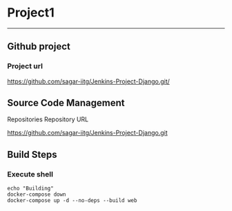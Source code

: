 

# Project1
-----------------------


## Github project
### Project url
https://github.com/sagar-iitg/Jenkins-Project-Django.git/

## Source Code Management
Repositories
Repository URL


https://github.com/sagar-iitg/Jenkins-Project-Django.git


## Build Steps

### Execute shell
```
echo "Building"
docker-compose down
docker-compose up -d --no-deps --build web
```
